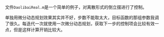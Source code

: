 文件`DaolibaiReal.m`是一个简单的例子，对离散形式的倒立摆进行了控制。

单独用微分动态规划效果其实并不好，步数不能取太大，目标函数的那组参数我调了很久。每迭代一次就使用一次微分动态规划，获取下一步的控制项会比较有效一点，但是这样计算开销比较大。